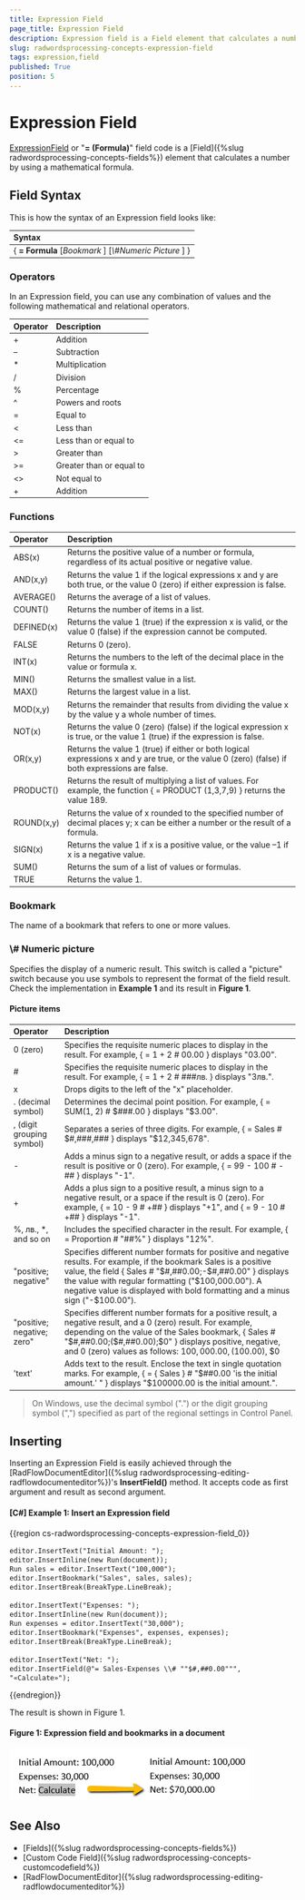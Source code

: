 ```yaml
---
title: Expression Field
page_title: Expression Field
description: Expression field is a Field element that calculates a number by using a mathematical formula.
slug: radwordsprocessing-concepts-expression-field
tags: expression,field
published: True
position: 5
---
```


# Expression Field

[ExpressionField](https://docs.telerik.com/devtools/document-processing/api/telerik.windows.documents.flow.model.fields.expressionfield) or "**= (Formula)**" field code is a [Field]({%slug radwordsprocessing-concepts-fields%}) element that calculates a number by using a mathematical formula.

## Field Syntax

This is how the syntax of an Expression field looks like:

| Syntax   											     |
| :---     											     |
| { **= Formula** [_Bookmark_ ] [_\\#Numeric Picture_ ] } |

### Operators
In an Expression field, you can use any combination of values and the following mathematical and relational operators.

| Operator | Description              |
| :---     | :---                     |
| +        | Addition                 |
| –        | Subtraction              |
| *        | Multiplication           |
| /        | Division                 |
| %        | Percentage               |
| ^        | Powers and roots         |
| =        | Equal to                 |
| <        | Less than                |
| <=       | Less than or equal to    |
| >        | Greater than             |
| >=       | Greater than or equal to |
| <>       | Not equal to             |
| +        | Addition                 |


### Functions
| Operator   | Description                                                                                                                                     |
| :---       | :---                                                                                                                                            |
| ABS(x)     | Returns the positive value of a number or formula, regardless of its actual positive or negative value.                                         |
| AND(x,y)   | Returns the value 1 if the logical expressions x and y are both true, or the value 0 (zero) if either expression is false.                      |
| AVERAGE()  | Returns the average of a list of values.                                                                                                        |
| COUNT()    | Returns the number of items in a list.                                                                                                          |
| DEFINED(x) | Returns the value 1 (true) if the expression x is valid, or the value 0 (false) if the expression cannot be computed.                           |
| FALSE      | Returns 0 (zero).                                                                                                                               |
| INT(x)     | Returns the numbers to the left of the decimal place in the value or formula x.                                                                 |
| MIN()      | Returns the smallest value in a list.                                                                                                           |
| MAX()      | Returns the largest value in a list.                                                                                                            |
| MOD(x,y)   | Returns the remainder that results from dividing the value x by the value y a whole number of times.                                            |
| NOT(x)     | Returns the value 0 (zero) (false) if the logical expression x is true, or the value 1 (true) if the expression is false.                       |
| OR(x,y)    | Returns the value 1 (true) if either or both logical expressions x and y are true, or the value 0 (zero) (false) if both expressions are false. |
| PRODUCT()  | Returns the result of multiplying a list of values. For example, the function { = PRODUCT (1,3,7,9) } returns the value 189.                    |
| ROUND(x,y) | Returns the value of x rounded to the specified number of decimal places y; x can be either a number or the result of a formula.                |
| SIGN(x)    | Returns the value 1 if x is a positive value, or the value –1 if x is a negative value.                                                         |
| SUM()      | Returns the sum of a list of values or formulas.                                                                                                |
| TRUE       | Returns the value 1.                                                                                                                            |

### Bookmark
The name of a bookmark that refers to one or more values.

### \\# Numeric picture
Specifies the display of a numeric result. This switch is called a "picture" switch because you use symbols to represent the format of the field result. Check the implementation in **Example 1** and its result in **Figure 1**.

#### Picture items

| Operator                   | Description                                                                                                          |
| :---                       | :---                                                                                                                 |
| 0 (zero)                   | Specifies the requisite numeric places to display in the result. For example, { = 1 + 2 \# 00.00 } displays "03.00". |
| #                          | Specifies the requisite numeric places to display in the result. For example, { = 1 + 2 \# ###лв. } displays "3лв.". |
| x                          | Drops digits to the left of the "x" placeholder.                                                                     |
| . (decimal symbol)         | Determines the decimal point position. For example, { = SUM(1, 2) \# $###.00 } displays "$3.00".                     |
| , (digit grouping symbol)  | Separates a series of three digits. For example, { = Sales \# $#,###,### } displays "$12,345,678".                   |
| -                          | Adds a minus sign to a negative result, or adds a space if the result is positive or 0 (zero). For example, { = 99 - 100 \# -## } displays "-1". |
| +                          | Adds a plus sign to a positive result, a minus sign to a negative result, or a space if the result is 0 (zero). For example, { = 10 - 9 \# +## } displays "+1", and { = 9 - 10 \# +## } displays "-1".  |
| %, лв., *, and so on       | Includes the specified character in the result. For example, { = Proportion \# "##%" } displays "12%". |
| "positive; negative"       | Specifies different number formats for positive and negative results. For example, if the bookmark Sales is a positive value, the field { Sales \# "$#,##0.00;-$#,##0.00" } displays the value with regular formatting ("$100,000.00"). A negative value is displayed with bold formatting and a minus sign ("-$100.00"). |
| "positive; negative; zero" | Specifies different number formats for a positive result, a negative result, and a 0 (zero) result. For example, depending on the value of the Sales bookmark, { Sales \# "$#,##0.00;($#,##0.00);$0" } displays positive, negative, and 0 (zero) values as follows: $100,000.00, ($100.00), $0 |
| 'text'                     | Adds text to the result. Enclose the text in single quotation marks. For example, { = { Sales }  \# "$##0.00 'is the initial amount.' " } displays "$100000.00 is the initial amount.". |

>On Windows, use the decimal symbol (".") or the digit grouping symbol (",") specified as part of the regional settings in Control Panel.

## Inserting

Inserting an Expression Field is easily achieved through the [RadFlowDocumentEditor]({%slug radwordsprocessing-editing-radflowdocumenteditor%})'s **InsertField()** method. It accepts code as first argument and result as second argument.
       

#### __[C#] Example 1: Insert an Expression field__

{{region cs-radwordsprocessing-concepts-expression-field_0}}

	editor.InsertText("Initial Amount: ");
	editor.InsertInline(new Run(document));
	Run sales = editor.InsertText("100,000");
	editor.InsertBookmark("Sales", sales, sales);
	editor.InsertBreak(BreakType.LineBreak);

	editor.InsertText("Expenses: ");
	editor.InsertInline(new Run(document));
	Run expenses = editor.InsertText("30,000");
	editor.InsertBookmark("Expenses", expenses, expenses);
	editor.InsertBreak(BreakType.LineBreak);

	editor.InsertText("Net: ");
	editor.InsertField(@"= Sales-Expenses \\# ""$#,##0.00""", "«Calculate»");
{{endregion}}

The result is shown in Figure 1.

#### Figure 1: Expression field and bookmarks in a document
  ![RadWordsProcessing Concepts Fields Expression Field 01](images/RadWordsProcessing_Concepts_Fields_Expression_Field_01.png)

## See Also

 * [Fields]({%slug radwordsprocessing-concepts-fields%})
 * [Custom Code Field]({%slug radwordsprocessing-concepts-customcodefield%})
 * [RadFlowDocumentEditor]({%slug radwordsprocessing-editing-radflowdocumenteditor%})
